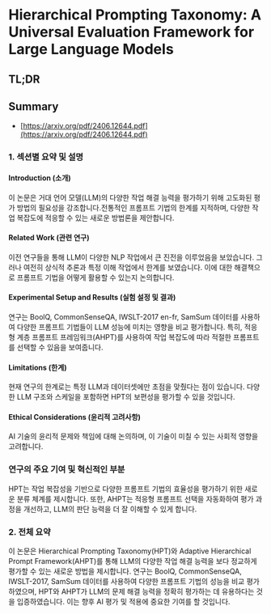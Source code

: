 # Hierarchical Prompting Taxonomy: A Universal Evaluation Framework for Large Language Models
## TL;DR
## Summary
- [https://arxiv.org/pdf/2406.12644.pdf](https://arxiv.org/pdf/2406.12644.pdf)

### 1. 섹션별 요약 및 설명

#### Introduction (소개)
이 논문은 거대 언어 모델(LLM)의 다양한 작업 해결 능력을 평가하기 위해 고도화된 평가 방법의 필요성을 강조합니다.전통적인 프롬프트 기법의 한계를 지적하며, 다양한 작업 복잡도에 적응할 수 있는 새로운 방법론을 제안합니다.

#### Related Work (관련 연구)
이전 연구들을 통해 LLM이 다양한 NLP 작업에서 큰 진전을 이루었음을 보았습니다. 그러나 여전히 상식적 추론과 특정 이해 작업에서 한계를 보였습니다. 이에 대한 해결책으로 프롬프트 기법을 어떻게 활용할 수 있는지 논의합니다.

#### Experimental Setup and Results (실험 설정 및 결과)
연구는 BoolQ, CommonSenseQA, IWSLT-2017 en-fr, SamSum 데이터를 사용하여 다양한 프롬프트 기법들이 LLM 성능에 미치는 영향을 비교 평가합니다. 특히, 적응형 계층 프롬프트 프레임워크(AHPT)를 사용하여 작업 복잡도에 따라 적절한 프롬프트를 선택할 수 있음을 보여줍니다.

#### Limitations (한계)
현재 연구의 한계로는 특정 LLM과 데이터셋에만 초점을 맞췄다는 점이 있습니다. 다양한 LLM 구조와 스케일을 포함하면 HPT의 보편성을 평가할 수 있을 것입니다.

#### Ethical Considerations (윤리적 고려사항)
AI 기술의 윤리적 문제와 책임에 대해 논의하며, 이 기술이 미칠 수 있는 사회적 영향을 고려합니다.

### 연구의 주요 기여 및 혁신적인 부분
HPT는 작업 복잡성을 기반으로 다양한 프롬프트 기법의 효율성을 평가하기 위한 새로운 분류 체계를 제시합니다. 또한, AHPT는 적응형 프롬프트 선택을 자동화하여 평가 과정을 개선하고, LLM의 판단 능력을 더 잘 이해할 수 있게 합니다.

### 2. 전체 요약
이 논문은 Hierarchical Prompting Taxonomy(HPT)와 Adaptive Hierarchical Prompt Framework(AHPT)를 통해 LLM의 다양한 작업 해결 능력을 보다 정교하게 평가할 수 있는 새로운 방법을 제시합니다. 연구는 BoolQ, CommonSenseQA, IWSLT-2017, SamSum 데이터를 사용하여 다양한 프롬프트 기법의 성능을 비교 평가하였으며, HPT와 AHPT가 LLM의 문제 해결 능력을 정확히 평가하는 데 유용하다는 것을 입증하였습니다. 이는 향후 AI 평가 및 적용에 중요한 기여를 할 것입니다.
